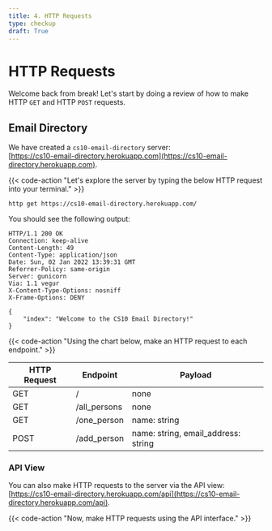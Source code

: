 ```yaml
---
title: 4. HTTP Requests
type: checkup
draft: True
---
```


# HTTP Requests

Welcome back from break! Let's start by doing a review of how to make HTTP `GET` and HTTP `POST` requests.

## Email Directory

We have created a `cs10-email-directory` server:<br> [https://cs10-email-directory.herokuapp.com](https://cs10-email-directory.herokuapp.com).

{{< code-action "Let's explore the server by typing the below HTTP request into your terminal." >}}
```shell
http get https://cs10-email-directory.herokuapp.com/
```

You should see the following output:
```shell
HTTP/1.1 200 OK
Connection: keep-alive
Content-Length: 49
Content-Type: application/json
Date: Sun, 02 Jan 2022 13:39:31 GMT
Referrer-Policy: same-origin
Server: gunicorn
Via: 1.1 vegur
X-Content-Type-Options: nosniff
X-Frame-Options: DENY

{
    "index": "Welcome to the CS10 Email Directory!"
}

```


{{< code-action "Using the chart below, make an HTTP request to each endpoint." >}}


| HTTP Request | Endpoint     | Payload                             |
|--------------|--------------|-------------------------------------|
| GET          | /            | none                                |
| GET          | /all_persons | none                                |
| GET          | /one_person  | name: string                        |
| POST         | /add_person  | name: string, email_address: string |


### API View

You can also make HTTP requests to the server via the API view:
[https://cs10-email-directory.herokuapp.com/api](https://cs10-email-directory.herokuapp.com/api).

{{< code-action "Now, make HTTP requests using the API interface." >}}
